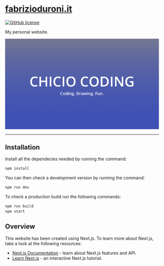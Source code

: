 # [fabrizioduroni.it](https://www.fabrizioduroni.it)

[![GitHub license](https://img.shields.io/badge/license-MIT-blue.svg)](https://github.com/chicio/chicio-blog/blob/master/LICENSE.md)

My personal website.

![Fabrizio duroni blog](https://github.com/chicio/chicio-blog/blob/main/public/chicio-coding-feature-graphic.png?raw=true)

***

## Installation

Install all the dependecies needed by running the command:

```bash
npm install
```

You can then check a development version by running the command:

```bash
npm run dev
```

To check a production build run the following commands:

```bash
npm run build
npm start
```

## Overview

This website has been created using Next.js. To learn more about Next.js, take a look at the following resources:

- [Next.js Documentation](https://nextjs.org/docs) - learn about Next.js features and API.
- [Learn Next.js](https://nextjs.org/learn) - an interactive Next.js tutorial.
